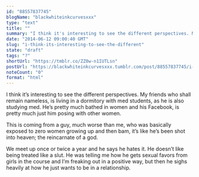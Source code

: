 ```yaml
---
id: "88557837745"
blogName: "blackwhiteinkcurvesxxx"
type: "text"
title: ""
summary: "I think it's interesting to see the different perspectives. My friends who shall remain nameless, is living in a dormitory with..."
date: "2014-06-12 09:00:40 GMT"
slug: "i-think-its-interesting-to-see-the-different"
state: "draft"
tags: "?"
shortUrl: "https://tmblr.co/ZZ0w-n1IUTLsn"
postUrl: "https://blackwhiteinkcurvesxxx.tumblr.com/post/88557837745/i-think-its-interesting-to-see-the-different"
noteCount: "0"
format: "html"
---
```


I think it’s interesting to see the different perspectives. My friends who shall remain nameless, is living in a dormitory with med students, as he is also studying med. He’s pretty much bathed in women and his Facebook, is pretty much just him posing with other women.

This is coming from a guy, much worse than me, who was basically exposed to zero women growing up and then bam, it’s like he’s been shot into heaven; the reincarnate of a god. 

We meet up once or twice a year and he says he hates it. He doesn’t like being treated like a slut. He was telling me how he gets sexual favors from girls in the course and I’m freaking out in a positive way, but then he sighs heavily at how he just wants to be in a relationship.